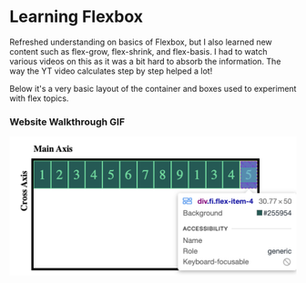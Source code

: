 # Learning Flexbox

Refreshed understanding on basics of Flexbox, but I also learned new content such as flex-grow, flex-shrink, and flex-basis. I had to watch various videos on this as it was a bit hard to absorb the information. The way the YT video calculates step by step helped a lot!

Below it's a very basic layout of the container and boxes used to experiment with flex topics.

### Website Walkthrough GIF
<img src="output.png" width="800px"><br>
